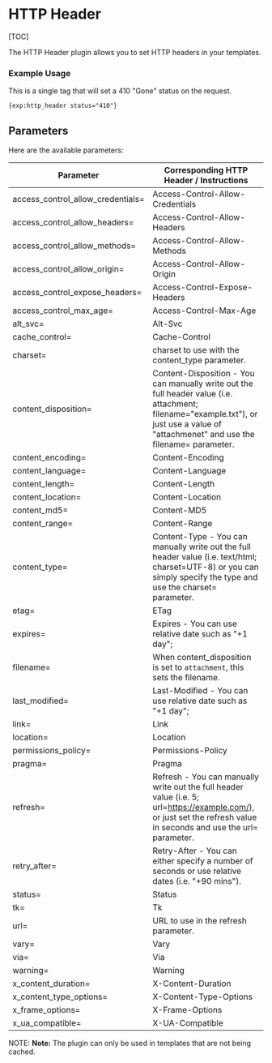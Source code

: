 <!--
    This source file is part of the open source project
    ExpressionEngine User Guide (https://github.com/ExpressionEngine/ExpressionEngine-User-Guide)

    @link      https://expressionengine.com/
    @copyright Copyright (c) 2003-2020, Packet Tide, LLC (https://packettide.com)
    @license   https://expressionengine.com/license Licensed under Apache License, Version 2.0
-->

# HTTP Header

[TOC]

The HTTP Header plugin allows you to set HTTP headers in your templates.

### Example Usage

This is a single tag that will set a 410 "Gone" status on the request.

```ee
{exp:http_header status="410"}
```

## Parameters

Here are the available parameters:

| Parameter                          | Corresponding HTTP Header / Instructions|
|----------------------------------- |---------------------------------------- |
|access_control_allow_credentials=   |Access-Control-Allow-Credentials|
|access_control_allow_headers=       |Access-Control-Allow-Headers|
|access_control_allow_methods=       |Access-Control-Allow-Methods|
|access_control_allow_origin=        |Access-Control-Allow-Origin|
|access_control_expose_headers=      |Access-Control-Expose-Headers|
|access_control_max_age=             |Access-Control-Max-Age|
|alt_svc=                            |Alt-Svc|
|cache_control=                      |Cache-Control|
|charset=                            |charset to use with the content_type parameter.|
|content_disposition=                |Content-Disposition - You can manually write out the full header value (i.e. attachment; filename="example.txt"), or just use a value of "attachmenet" and use the filename= parameter.|
|content_encoding=                   |Content-Encoding|
|content_language=                   |Content-Language|
|content_length=                     |Content-Length|
|content_location=                   |Content-Location|
|content_md5=                        |Content-MD5|
|content_range=                      |Content-Range|
|content_type=                       |Content-Type - You can manually write out the full header value (i.e. text/html; charset=UTF-8) or you can simply specify the type and use the charset= parameter.|
|etag=                               |ETag|
|expires=                            |Expires - You can use relative date such as "+1 day";|
|filename=                           |When content_disposition is set to `attachment`, this sets the filename.|
|last_modified=                      |Last-Modified - You can use relative date such as "+1 day";|
|link=                               |Link|
|location=                           |Location|
|permissions_policy=                 |Permissions-Policy|
|pragma=                             |Pragma|
|refresh=                            |Refresh - You can manually write out the full header value (i.e. 5; url=https://example.com/), or just set the refresh value in seconds and use the url= parameter.|
|retry_after=                        |Retry-After - You can either specify a number of seconds or use relative dates (i.e. "+90 mins").|
|status=                             |Status|
|tk=                                 |Tk|
|url=                                |URL to use in the refresh parameter.|
|vary=                               |Vary|
|via=                                |Via|
|warning=                            |Warning|
|x_content_duration=                 |X-Content-Duration|
|x_content_type_options=             |X-Content-Type-Options|
|x_frame_options=                    |X-Frame-Options|
|x_ua_compatible=                    |X-UA-Compatible|


NOTE: **Note:** The plugin can only be used in templates that are not being cached.